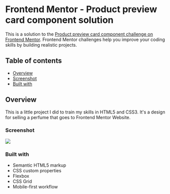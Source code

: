 # Frontend Mentor - Product preview card component solution

This is a solution to the [Product preview card component challenge on Frontend Mentor](https://www.frontendmentor.io/challenges/product-preview-card-component-GO7UmttRfa). Frontend Mentor challenges help you improve your coding skills by building realistic projects. 

## Table of contents

- [Overview](#overview)
- [Screenshot](#screenshot)
- [Built with](#built-with)

## Overview

This is a little project I did to train my skills in HTML5 and CSS3. It's a design for selling a perfume that goes to Frontend Mentor Website.

### Screenshot

![](./screenshot.jpg)

### Built with

- Semantic HTML5 markup
- CSS custom properties
- Flexbox
- CSS Grid
- Mobile-first workflow